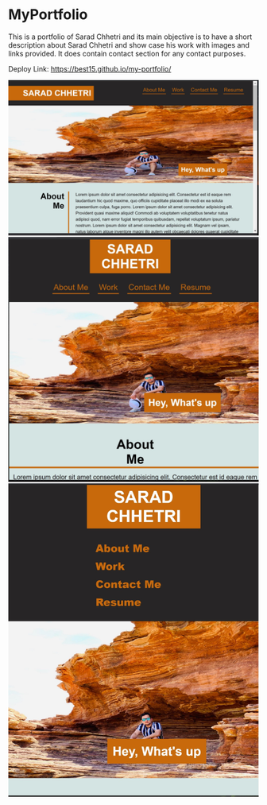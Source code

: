 # MyPortfolio
 This is a portfolio of Sarad Chhetri and its main objective is to have a short description about Sarad Chhetri 
 and show case his work with images and links provided. It does contain contact section for any contact purposes.


Deploy Link:  https://best15.github.io/my-portfolio/

 ![portfolio image](./Images/Portfolio.jpg)
 ![portfolio image](./Images/portfolioresponsive1.jpg)
 ![portfolio image](./Images/portfolioresponsive2.jpg)

